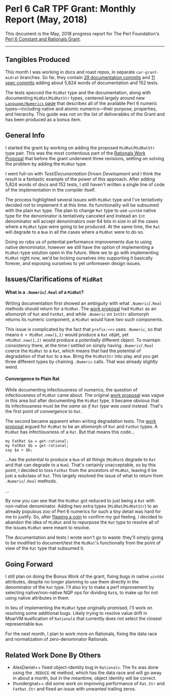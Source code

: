 # Perl 6 CaR TPF Grant: Monthly Report (May, 2018)

This document is the May, 2018 progress report for The Perl Foundation's [Perl 6 Constant and Rationals Grant](http://news.perlfoundation.org/2018/04/grant-proposal-perl-6-bugfixin.html).

------------------

## Tangibles Produced

This month I was working in docs and roast repos, in separate
`car-grant-midrat` branches. So far, they contain [29 documentation commits](https://github.com/perl6/doc/compare/car-grant-midrat?expand=1#files_bucket) and [11 spec commits](https://github.com/perl6/roast/compare/master...car-grant-midrat?expand=1#files_bucket) adding about 5,824 words of documentation and 152 tests.

The tests specced the `MidRat` type and the documentation, along with
documenting `MidRat`/`MidRatStr` types, centered largely around new
[`Language/Numerics` page](https://github.com/perl6/doc/blob/car-grant-midrat/doc/Language/numerics.pod6) that describes all of the available Perl 6 numeric types—including native
and atomic numerics—their purpose, properties, and hierarchy. This guide was
not on the list of deliverables of the Grant and has been produced as a bonus
item.

## General Info

I started the grant by working on adding the proposed `MidRat`/`MidRatStr` type
pair. This was the most contentious part of the [Rationals Work Proposal](https://github.com/rakudo/rakudo/blob/master/docs/archive/2018-03-04--Polishing-Rationals.md) that before the grant underwent three revisions,
settling on solving the problem by adding the `MidRat` type.

I went full-on with *Test/Documentation Driven Development* and I think the
result is a fantastic example of the power of this approach. After adding
5,824 words of docs and 152 tests, I still haven't written a single line of code
of the implementation in the compiler itself.

The process highlighted several issues with `MidRat` type and I've tentatively
decided not to implement it at this time. Its functionality will be subsumed
with the plain `Rat` type. The plan to change `Rat` type to use `uint64`
native type for the denominator is tentatively canceled and instead an `Int` denominator will accept denominators over 64 bits in size in all the cases where
a `MidRat` type were going to be produced. At the same time, the `Rat` will
degrade to a `Num` in all the cases where a `MidRat` were to do so.

Doing so robs us of potential performance improvements due to using native
denominator, however we still have the option of implementing a `MidRat`-type
solution open in the future. Were we to go with implementing `MidRat` right
now, we'd be locking ourselves into supporting it basically forever, and
exposing ourselves to yet unforeseen design issues.

## Issues/Clarifications of `MidRat`

#### What is a `.Numeric`/`.Real` of a `MidRat`?

Writing documentation first showed an ambiguity with what `.Numeric`/`.Real`
methods should return for a `MidRat`. The [work proposal](https://github.com/rakudo/rakudo/blob/master/docs/archive/2018-03-04--Polishing-Rationals.md) had `MidRat` as an allomorph of `Rat` and `FatRat`,
and while `.Numeric` on `IntStr` allomorph returns its numeric component,
a `MidRat` would have *two* such components.

This issue is complicated by the fact that `prefix:<+>` uses `.Numeric`,
so that means `0 + MidRat.new(1,2)` would produce a `Rat` objet, yet
`+MidRat.new(1,2)` would produce a potentially different object. To maintain
consistency there, at the time I settled on simply having `.Numeric`/`.Real`
coerce the `MidRat` to a `Rat`, which means that had the potential of
degradation of that `Rat` to a `Num`. Bring the `MidRatStr` into play and
you get three different types by chaining `.Numeric` calls.
That was already slightly weird.

#### Convergence to Plain Rat

While documenting infectiousness of numerics, the question of infectiousness
of `MidRat` came about. The original [work proposal](https://github.com/rakudo/rakudo/blob/master/docs/archive/2018-03-04--Polishing-Rationals.md) was vague in this area but after documenting the
`MidRat` type, it became obvious that its infectiousness must be the
*same as if `Rat` type was used instead*. That's the first point of convergence
to `Rat`.

The second became apparent when writing degradation tests. The
[work proposal](https://github.com/rakudo/rakudo/blob/master/docs/archive/2018-03-04--Polishing-Rationals.md) argued for `MidRat` to be an allomorph of `Rat` and
`FatRat` types. A `MidRat` has infectiousness of a `Rat`. But that means this
code…

    my FatRat $a = get-rational;
    my FatRat $b = get-rational;
    say $a + $b;

…has the potential to produce a `Num` of all things (`MidRat`s degrade to
`Rat` and that can degrade to a `Num`). That's certainly unacceptable, so
by this point, I decided to toss `FatRat` from the ancestors of `MidRat`,
leaving it be just a subclass of `Rat`. This largely resolved the issue of
what to return from `.Numeric`/`.Real` methods.

...

By now you can see that the `MidRat` got reduced to just being a `Rat` with
non-native denominator. Adding two extra types (`MidRat`/`MidRatStr`) to
an already populous zoo of Perl 6 numerics for such a tiny detail was hard
for me to justify. So, after [flipping a coin](https://irclog.perlgeek.de/perl6/2018-05-16#i_16169789) to confirm my gut feeling, I decided to abandon the idea of `MidRat` and to repurpose the `Rat` type to resolve all of the issues `MidRat` were meant to resolve.

The documentation and tests I wrote won't go to waste: they'll simply going
to be modified to document/test the `MidRat`'s functionally from the point
of view of the `Rat` type that subsumed it.

## Going Forward

I still plan on doing the Bonus Work of the grant, fixing bugs in native
`uint64` attributes, despite no longer planning to use them directly in
the denominator of the `Rat` type. I'll also try to make a perf improvement
by selecting native/non-native NQP ops for dividing `Rat`s, to make up for
not using native attributes in them.

In lieu of implementing the `MidRat` type originally promised, I'll work on
resolving some additional bugs. Likely trying to resolve value drift in
MoarVM `Num`ification of `Rational`s that currently does not select the
closest representable `Num`.

For the next month, I plan to work more on Rationals, fixing the data race
and normalization of zero-denominator Rationals.

## Related Work Done By Others

* AlexDaniel++ fixed object-identity bug in `Rationals`. The fix was done
using the `.REDUCE-ME` method, which has the data race and will go away
in about a month, but in the meantime, object identity will be correct.
* thundergnat++ did some work on improving performance of `Rat.Str` and `FatRat.Str` and fixed an issue with unwanted trailing zeros.
